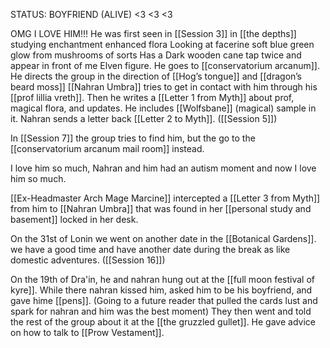 STATUS: BOYFRIEND (ALIVE)
<3 <3 <3

OMG I LOVE HIM!!!
He was first seen in [[Session 3]] in [[the depths]] studying enchantment enhanced flora Looking at facerine soft blue green glow from mushrooms of sorts
Has a Dark wooden cane tap twice and appear in front of me
Elven figure.
He goes to [[conservatorium arcanum]].
He directs the group in the direction of [[Hog’s tongue]] and [[dragon’s beard moss]]
[[Nahran Umbra]] tries to get in contact with him through his [[prof lillia vreth]]. Then he writes a [[Letter 1 from Myth]] about prof, magical flora, and updates. He includes [[Wolfsbane]] (magical) sample in it. 
Nahran sends a letter back [[Letter 2 to Myth]]. ([[Session 5]])

In [[Session 7]] the group tries to find him, but the go to the [[conservatorium arcanum mail room]] instead. 

I love him so much, Nahran and him had an autism moment and now I love him so much.

[[Ex-Headmaster Arch Mage Marcine]] intercepted a [[Letter 3 from Myth]] from him to [[Nahran Umbra]] that was found in her [[personal study and basement]] locked in her desk. 

On the 31st of Lonin we went on another date in the [[Botanical Gardens]].  we have a good time and have another date during the break as like domestic adventures. ([[Session 16]])

On the 19th of Dra'in, he and nahran hung out at the [[full moon festival of kyre]]. While there nahran kissed him, asked him to be his boyfriend, and gave hime [[pens]]. (Going to a future reader that pulled the cards lust and spark for nahran and him was the best moment) They then went and told the rest of the group about it at the [[the gruzzled gullet]]. He gave advice on how to talk to [[Prow Vestament]]. 
